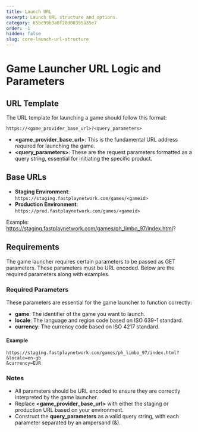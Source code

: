 ```yaml
---
title: Launch URL
excerpt: Launch URL structure and options.
category: 65bc99b3a8f20d00395a35e7
order: -1
hidden: false
slug: core-launch-url-structure
---
```


# Game Launcher URL Logic and Parameters

## URL Template

The URL template for launching a game should follow this format:

```
https://<game_provider_base_url>?<query_parameters>
```

- **\<game_provider_base_url>**: This is the fundamental URL address required for launching the game.
- **\<query_parameters>**: These are the request parameters formatted as a query string, essential for initiating the specific product.

## Base URLs

- **Staging Environment**: `https://staging.fastplaynetwork.com/games/<gameid>`
- **Production Environment**: `https://prod.fastplaynetwork.com/games/<gameid>`

Example: https://staging.fastplaynetwork.com/games/ph_limbo_97/index.html?

## Requirements

The game launcher requires certain parameters to be passed as GET parameters. These parameters must be URL encoded. Below are the required parameters along with examples.

### Required Parameters

These parameters are essential for the game launcher to function correctly:

- **game**: The identifier of the game you want to launch.
- **locale**: The language and region code based on ISO 639-1 standard.
- **currency**: The currency code based on ISO 4217 standard.

#### Example

```
https://staging.fastplaynetwork.com/games/ph_limbo_97/index.html?
&locale=en-gb
&currency=EUR
```

### Notes

- All parameters should be URL encoded to ensure they are correctly interpreted by the game launcher.
- Replace **\<game_provider_base_url>** with either the staging or production URL based on your environment.
- Construct the **query_parameters** as a valid query string, with each parameter separated by an ampersand (&).


